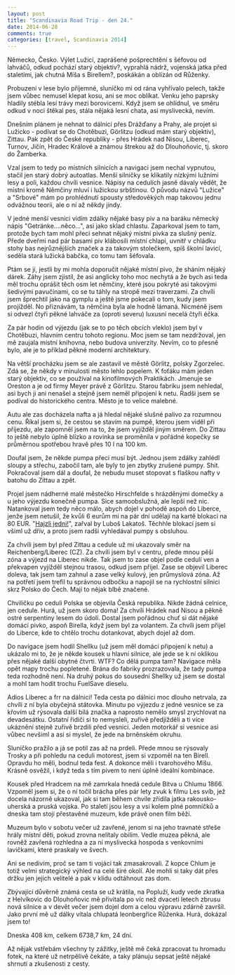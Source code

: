 ```yaml
---
layout: post
title: "Scandinavia Road Trip - den 24."
date: 2014-06-28
comments: true
categories: [travel, Scandinavia 2014]
---
```


Německo, Česko. Výlet Lužicí, zaprášené pošprechtění s šéfovou od lahváčů, odkud pochází starý objektiv?, vyprahlá nádrž, vojenská jatka před staletími, jak chutná Míša s Birellem?, poskákán a oblízán od Růženky.

<!--more-->

Probuzení v lese bylo příjemné, sluníčko mi od rána vyhřívalo pelech, takže jsem vůbec nemusel klepat kosu, ani se moc oblíkat. Venku jeho paprsky hladily stébla lesí trávy mezi borovicemi. Když jsem se ohlídnul, ve směru odkud v noci štěkal pes, stála nějaká lesní chata, asi myslivecká, nevím.

Dnešním plánem je nehnat to dálnicí přes Drážďany a Prahy, ale projet si Lužicko - podívat se do Chotěbuzi, Görlitzu (odkud mám starý objektiv), Zittau. Pak zpět do České republiky - přes Hrádek nad Nisou, Liberec, Turnov, Jičín, Hradec Králové a známou štrekou až do Dlouhoňovic, tj. skoro do Žamberka.

Vzal jsem to tedy po místních silnicích a navigaci jsem nechal vypnutou, stačil jen starý dobrý autoatlas. Menší silničky se klikatily nízkými lužními lesy a poli, každou chvíli vesnice. Nápisy na cedulích jasně dávaly vědět, že místní kromě Němčiny mluví i lužickou srbštinou. O původu názvů "Lužice" a "Srbové" mám po prohlédnutí spousty středověkých map takovou jednu odvážnou teorii, ale o ní až někdy jindy.

V jedné menší vesnici vidím zdálky nějaké basy piv a na baráku německý nápis "Getränke....něco...", asi jako sklad chlastu. Zaparkoval jsem to tam, protože bych tam mohl přeci sehnat nějaký místní pivka za slušný peníz. Přede dveřmi nad pár basami piv klábosili místní chlapi, uvnitř v chládku stohy bas nejrůznějších značek a za takovým stolečkem, spíš školní lavicí, seděla stará lužická babčka, co tomu tam šéfovala.

Ptám se jí, jestli by mi mohla doporučit nějaké místní pivo, že sháním nějaký dárek. Záhy jsem zjistil, že asi anglicky toho moc nechytá a že bych asi teda měl trochu oprášit těch osm let němčiny, které jsou pokryté asi takovými šedivými pavučinami, co se tu táhly na stropě mezi traverzami. Za chvíli jsem šprechtil jako na gymplu a ještě jsme pokecali o tom, kudy jsem projížděl. No přiznávám, ta němčina byla ale hodně lámaná. Nicméně jsem si odvezl čtyři pěkné lahváče za (oproti severu) luxusní necelá čtyři éčka.

Za pár hodin od výjezdu (jak se to po těch obcích vleklo) jsem byl v Chotěbuzi, hlavním centru tohoto regionu. Moc jsem se tam nezdržoval, jen mě zaujala místní knihovna, nebo budova univerzity. Nevím, co to přesně bylo, ale je to příklad pěkné moderní architektury.

Na větší procházku jsem se ale zastavil ve městě Görlitz, polsky Zgorzelec. Zdá se, že někdy v minulosti město lehlo popelem. K foťáku mám jeden starý objektiv, co se používal na kinofilmových Praktikách. Jmenuje se Oreston a je od firmy Meyer právě z Görlitzu. Starou fabriku jsem nehledal, asi bych ji ani nenašel a stejně jsem neměl připojení k netu. Radši jsem se podíval do historického centra. Město je to velice malebné.

Autu ale zas docházela nafta a já hledal nějaké slušné palivo za rozumnou cenu. Říkal jsem si, že cestou se stavím na pumpě, kterou jsem viděl při příjezdu, ale zapomněl jsem na to, že jsem vyjížděl jiným směrem. Do Zittau to ještě nebylo úplně blízko a rovinka se proměnila v pořádné kopečky se průměrnou spotřebou hravě přes 10 l na 100 km.

Doufal jsem, že někde pumpa přeci musí být. Jednou jsem zdálky zahlédl sloupy a střechu, zabočil tam, ale byly to jen zbytky zrušené pumpy. Shit. Pokračoval jsem dál a doufal, že nebudu muset stopovat s flaškou nafty v batohu do Zittau a zpět.

Projel jsem nádherné malé městečko Hirschfelde s hrázděnými domečky a u jeho výjezdu konečně pumpa. Sice samoobslužná, ale lepší než nic. Natankoval jsem tedy něco málo, abych dojel v pohodě aspoň do Liberce, jenže jsem netušil, že kvůli 6 eurům mi na pár dní udělají na kartě blokaci na 80 EUR. "[Hajzli jedni!](http://milujipraci.cz/#02)", zařval by Luboš Lakatoš. Těchhle blokací jsem si všiml už dřív, a proto jsem radši vyhledával pumpy s obsluhou.

Za chvíli jsem byl před Zittau a cedule už mi ukazovaly směr na Reichenberg/Liberec (CZ). Za chvíli jsem byl v centru, přede mnou pěší zóna a výjezd na Liberec nikde. Tak jsem to zase objel podle cedulí ven a překvapen vyjížděl stejnou trasou, odkud jsem přijel. Zase se objevil Liberec doleva, tak jsem tam zahnul a zase velký kulový, jen průmyslová zóna. Až na potřetí jsem trefil tu správnou odbočku a napojil se na rychlostní silnici skrz Polsko do Čech. Mají to nějak blbě značené.

Chviličku po ceduli Polska se objevila Česká republika. Nikde žádná celnice, jen cedule. Hurá, už jsem skoro doma! Za chvíli Hrádek nad Nisou a pěkně ostré serpentiny lesem do údolí. Dostal jsem pořádnou chuť si dát nějaké domácí pivko, aspoň Birella, když jsem byl za volantem. Za chvíli jsem přijel do Liberce, kde to chtělo trochu dotankovat, abych dojel až dom.

Do navigace jsem hodil Shellku (už jsem měl domácí připojení k netu) a ukázalo mi to, že je někde kousek u hlavní silnice, ale jede se k ní oklikou přes nějaké další obytné čtvrti. WTF? Co dělá pumpa tam? Navigace měla opět mapy trochu popletené. Brána do fabriky prozrazovala, že tady pumpa teda rozhodně není. Na druhý pokus do sousední Shellky už jsem se dostal a mohl tam hodit trochu FuelSave dieselu.

Adios Liberec a frr na dálnici! Teda cesta po dálnici moc dlouho netrvala, za chvíli z ní byla obyčejná státovka. Minutu po výjezdu z jedné vesnice se za křovím už rýsovala další bílá značka a naprosto nemělo smysl zrychlovat na devadesátku. Ostatní řidiči si to nemysleli, zuřivě předjížděli a ti více ukáznění stejně zuřivě brzdili před vesnicí. Jeden motorkář si vesnice asi vůbec nevšiml a asi si myslel, že jede na brněnském okruhu.

Sluníčko pražilo a já se potil zas až na prdeli. Přede mnou se rýsovaly Trosky a při pohledu na ceduli motorest, jsem si vzpoměl na ten Birell. Opravdu ho měli, bodnul teda fest. A dokonce měli i tvarohového Míšu. Krásně osvěžil, i když teda s tím pivem to není úplně ideální kombinace.

Kousek před Hradcem na mě zamrkala hnedá cedule Bitva u Chlumu 1866. Vzpoměl jsem si, že o ní točil brácha přes pár lety zvuk k filmu Les svíb, jež docela názorně ukazoval, jak si tam během chvíle zřídila jatka rakousko-uherská a pruská vojska. Po staletí jsou lesy a vsi kolem plné pomníčků a dneska tam stojí přestavěné muzeum, kde právě onen film běží.

Muzeum bylo v sobotu večer už zavřené, jenom si na jeho travnaté střeše hrály místní děti, pokud zrovna nelítaly obilím. Vedle muzea pěkná, ale rovněž zavřená rozhledna a za ní myslivecká hospoda s venkovními lavičkami, které praskaly ve švech.

Ani se nedivím, proč se tam ti vojáci tak zmasakrovali. Z kopce Chlum je totiž velmi strategický výhled na celé širé okolí. Ale mohli si taky dát přes držku jen jejich velitelé a pak v klidu odtáhnout zas dom.

Zbývající důvěrně známá cesta se už krátila, na Popluží, kudy vede zkratka z Helvíkovic do Dlouhoňovic mě přivítala po víc než dvaceti letech zbrusu nová silnice a v devět večer jsem dojel dom a celou výpravu zdárně završil. Jako první mě už dálky vítala chlupatá leonbergřice Růženka. Hurá, dokázal jsem to!

Dneska 408 km, celkem 6738,7 km, 24 dní.

Až nějak vstřebám všechny ty zážitky, ještě mě čeká zpracovat tu hromadu fotek, na které už netrpělivě čekáte, a taky plánuju sepsat ještě nějaké shrnutí a zkušenosti z cesty.
